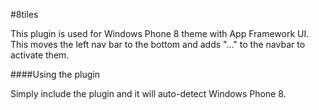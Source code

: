 #8tiles

This plugin is used for Windows Phone 8 theme with App Framework UI.  This moves the left nav bar to the bottom and adds "..." to the navbar to activate them.

####Using the plugin

Simply include the plugin and it will auto-detect Windows Phone 8.